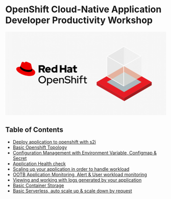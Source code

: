 # OpenShift Cloud-Native Application Developer Productivity Workshop

![](images/workshop.png)

## Table of Contents
<!---
- [Prerequisite for workshop (Instructor Only)](prereq.md)
- Complex Cloud-Native Application with Live Flight Track Demo](liveflight.md)
--->
- [Deploy application to openshift with s2i](deploywiths2i.md)
- [Basic Openshift Topology](openshifttopology.md)
- [Configuration Management with Environment Variable, Configmap & Secret](evconfigsecret.md)
- [Application Health check](apphealth.md)
- [Scaling up your application in order to handle workload](scale.md)
- [OOTB Application Monitoring, Alert & User workload monitoring](monitor.md)
- [Viewing and working with logs generated by your application](logging.md)
- [Basic Container Storage](storage.md)
- [Basic Serverless, auto scale up & scale down by request](serverless.md)






